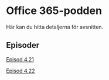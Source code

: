# Office 365-podden

Här kan du hitta detaljerna för avsnitten.

## Episoder

[Episod 4.21](/podd/S04E21.md)

[Episod 4.22](/podd/S04E22.md)

